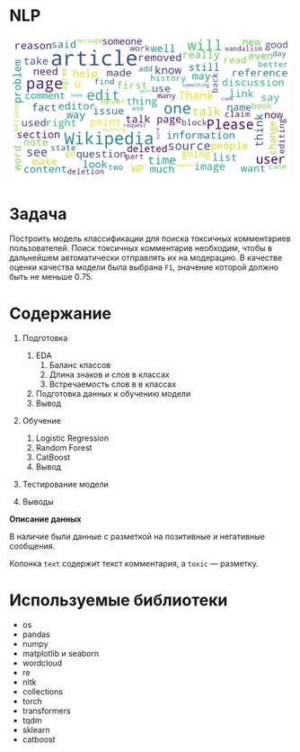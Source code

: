 # NLP
![NLP](NLP.png?raw=true "Title")

# Задача

Построить модель классификации для поиска токсичных комментариев пользователей. Поиск токсичных комментарив необходим, чтобы в дальнейшем автоматически отправлять их на модерацию. 
В качестве оценки качества модели была выбрана `F1`, значение которой должно быть не меньше 0.75. 

# Содержание
1. Подготовка
    1. EDA
          1. Баланс классов
          2. Длина знаков и слов в классах
          3. Встречаемость слов в в классах
    2.  Подготовка данных к обучению модели
    3.  Вывод
    
2. Обучение
    1. Logistic Regression
    2. Random Forest
    3. CatBoost
    4. Вывод


3. Тестирование модели

4. Выводы


**Описание данных**

В наличие были данные с разметкой на позитивные и негативные сообщения.

Колонка `text` содержит текст комментария, а `toxic` — разметку.

# Используемые библиотеки
* os
* pandas
* numpy
* matplotlib и seaborn
* wordcloud
* re
* nltk
* collections
* torch
* transformers
* tqdm
* sklearn
* catboost
